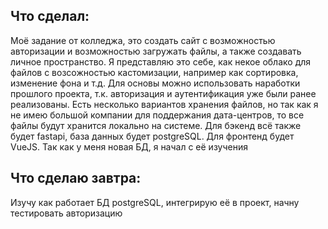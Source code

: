 ## Что сделал:
Моё задание от колледжа, это создать сайт с возможностью авторизации и возможностью загружать файлы, а также создавать личное пространство. Я представляю это себе, как некое облако для файлов с возсожностью кастомизации, например как сортировка, изменение фона и т.д. Для основы можно использовать наработки прошлого проекта, т.к. авторизация и аутентификация уже были ранее реализованы. Есть несколько вариантов хранения файлов, но так как я не имею большой компании для поддержания дата-центров, то все файлы будут хранится локально на системе. Для бэкенд всё также будет fastapi, база данных будет postgreSQL. Для фронтенд будет VueJS. Так как у меня новая БД, я начал с её изучения

## Что сделаю завтра:
Изучу как работает БД postgreSQL, интегрирую её в проект, начну тестировать авторизацию
